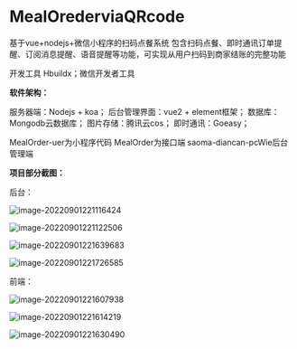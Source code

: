 # MealOrederviaQRcode
基于vue+nodejs+微信小程序的扫码点餐系统
包含扫码点餐、即时通讯订单提醒、订阅消息提醒、语音提醒等功能，可实现从用户扫码到商家结账的完整功能

开发工具 Hbuildx；微信开发者工具

**软件架构：**

服务器端：Nodejs + koa；
后台管理界面：vue2 + element框架；
数据库：Mongodb云数据库；
图片存储：腾讯云cos；
即时通讯：Goeasy；

MealOrder-uer为小程序代码
MealOrder为接口端
saoma-diancan-pcWie后台管理端

**项目部分截图：**

后台：

![image-20220901221116424](C:\Users\WWS\AppData\Roaming\Typora\typora-user-images\image-20220901221116424.png)

![image-20220901221122506](C:\Users\WWS\AppData\Roaming\Typora\typora-user-images\image-20220901221122506.png)

![image-20220901221639683](C:\Users\WWS\AppData\Roaming\Typora\typora-user-images\image-20220901221639683.png)

![image-20220901221726585](C:\Users\WWS\AppData\Roaming\Typora\typora-user-images\image-20220901221726585.png)

前端：

![image-20220901221607938](C:\Users\WWS\AppData\Roaming\Typora\typora-user-images\image-20220901221607938.png)

![image-20220901221614219](C:\Users\WWS\AppData\Roaming\Typora\typora-user-images\image-20220901221614219.png)

![image-20220901221630490](C:\Users\WWS\AppData\Roaming\Typora\typora-user-images\image-20220901221630490.png)
